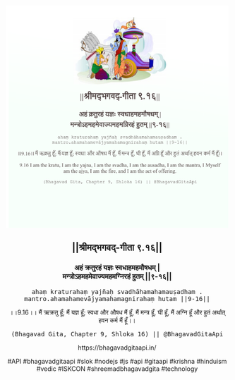 <img src="../../asset/BG_9_16.png"/>
<center><h2>||श्रीमद्‍भगवद्‍-गीता ९.१६||</h2>
<h3>अहं क्रतुरहं यज्ञः स्वधाहमहमौषधम् |<br/>मन्त्रोऽहमहमेवाज्यमहमग्निरहं हुतम् ||९-१६||</h3>
<pre>ahaṃ kraturahaṃ yajñaḥ svadhāhamahamauṣadham .<br/>mantro.ahamahamevājyamahamagnirahaṃ hutam ||9-16||</pre>
<p>।।9.16।। मैं ऋक्रतु हूँ; मैं यज्ञ हूँ; स्वधा और औषध मैं हूँ, मैं मन्त्र हूँ, घी हूँ, मैं अग्नि हूँ और हुतं अर्थात् हवन कर्म मैं हूँ।।</p>
<pre>(Bhagavad Gita, Chapter 9, Shloka 16) || @BhagavadGitaApi</pre><p>https://bhagavadgitaapi.in/</p><p>#API #bhagavadgitaapi #slok #nodejs #js #api #gitaapi #krishna #hinduism #vedic #ISKCON #shreemadbhagavadgita #technology</p></center>